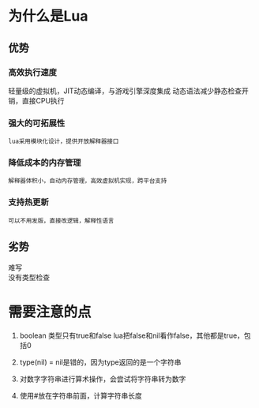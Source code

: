 # 为什么是Lua
## 优势
### 高效执行速度  
   轻量级的虚拟机，JIT动态编译，与游戏引擎深度集成
   动态语法减少静态检查开销，直接CPU执行
### 强大的可拓展性
    lua采用模块化设计，提供开放解释器接口
### 降低成本的内存管理
    解释器体积小，自动内存管理，高效虚拟机实现，跨平台支持
### 支持热更新
    可以不用发版，直接改逻辑，解释性语言
## 劣势
难写  
没有类型检查

# 需要注意的点
 1. boolean 类型只有true和false lua把false和nil看作false，其他都是true，包括0  

 2. type(nil) = nil是错的，因为type返回的是一个字符串
 3. 对数字字符串进行算术操作，会尝试将字符串转为数字
 4. 使用#放在字符串前面，计算字符串长度


